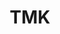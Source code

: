 ---
title: TMK
titleTemplate: Marketplace Kit for TailwindCss

layout: home 
hero:
  name: Marketplace Kit for Tailwind 
  text: create marketplace pages easily.
  tagline: HTML/CSS - Nuxt - Angular - Next
  image:
    src: /logo.png
    alt: Savyjs
  actions:
    - theme: brand
      text: Get Started
      link: /guide/introduction
    - theme: alt
      text: View on GitHub
      link: https://github.com/savyjs/digimarket-kit

---